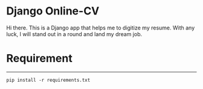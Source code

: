 # Django Online-CV

Hi there. This is a Django app that helps me to digitize my resume. With any luck, I will stand out in a round and land my dream job.

# Requirement
---
`pip install -r requirements.txt`
